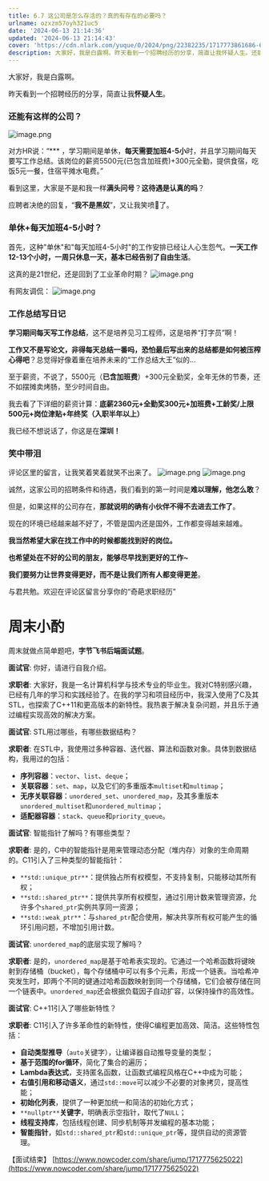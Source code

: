 ```yaml
---
title: 6.7 这公司是怎么存活的？真的有存在的必要吗？
urlname: ozxzm57oyh321uc5
date: '2024-06-13 21:14:36'
updated: '2024-06-13 21:14:43'
cover: 'https://cdn.nlark.com/yuque/0/2024/png/22382235/1717773861686-657ff3fa-92b7-43ce-aebd-422a7365daff.png'
description: 大家好，我是白露啊。昨天看到一个招聘经历的分享，简直让我怀疑人生。还能有这样的公司？对方HR说：“*** ，学习期间是单休，每天需要加班4-5小时，并且学习期间每天要写工作总结。该岗位的薪资5500元(已包含加班费)+300元全勤，提供食宿，吃饭5元一餐，住宿平摊水电费。”看到这里，大家是不是...
---
```

大家好，我是白露啊。

昨天看到一个招聘经历的分享，简直让我**怀疑人生**。

### 还能有这样的公司？
![image.png](https://oss1.aistar.cool/elog-offer-now/79b51d62bc747ecc90b671c0c0672983.png)

对方HR说：“*** ，学习期间是单休，**每天需要加班4-5小**时，并且学习期间每天要写工作总结。该岗位的薪资5500元(已包含加班费)+300元全勤，提供食宿，吃饭5元一餐，住宿平摊水电费。”

看到这里，大家是不是和我一样**满头问号**？**这待遇是认真的吗**？

应聘者决绝的回复，“**我不是黑奴**”，又让我笑喷🤣了。
### 单休+每天加班4-5小时？
首先，这种"单休"和"每天加班4-5小时"的工作安排已经让人心生怨气。**一天工作12-13个小时，一周只休息一天，基本已经告别了自由生活**。

这真的是21世纪，还是回到了工业革命时期？
![image.png](https://oss1.aistar.cool/elog-offer-now/ca06436a8634ff1ebb9b7c0b9f528cfa.png)

有网友调侃：
![image.png](https://oss1.aistar.cool/elog-offer-now/0cdf3ce68794cd5fae8f8ad36bd5ccde.png)

### 工作总结写日记
**学习期间每天写工作总结**，这不是培养见习工程师，这是培养“打字员”啊！

**工作又不是写论文，非得每天总结一番吗，恐怕最后写出来的总结都是如何被压榨心得吧**？总觉得好像着重在培养未来的“工作总结大王”似的...

至于薪资，不说了，5500元（**已含加班费**）+300元全勤奖，全年无休的节奏，还不如摆摊卖烤肠，至少时间自由。

我去看了下详细的薪资计算：**底薪2360元+全勤奖300元+加班费+工龄奖/上限500元+岗位津贴+年终奖（入职半年以上）**

我已经不想说话了，你这是在**深圳！**
### 笑中带泪
评论区里的留言，让我笑着笑着就笑不出来了。
![image.png](https://oss1.aistar.cool/elog-offer-now/b51dce15d7c7f8540d429f55f81af2e4.png)
![image.png](https://oss1.aistar.cool/elog-offer-now/380bce23d187035d1461190e078357d8.png)

诚然，这家公司的招聘条件和待遇，我们看到的第一时间是**难以理解，他怎么敢**？

但是，如果这样的公司存在，**那就说明的确有小伙伴不得不去进去工作了**。

现在的环境已经越来越不好了，不管是国内还是国外，工作都变得越来越难。

**我当然希望大家在找工作中的时候都能找到好的岗位。**

**也希望处在不好的公司的朋友，能够尽早找到更好的工作~**

**我们要努力让世界变得更好，而不是让我们所有人都变得更差**。

与君共勉。欢迎在评论区留言分享你的“奇葩求职经历”

# 周末小酌
周末就做点简单题吧，**字节飞书后端面试题**。

**面试官**: 你好，请进行自我介绍。

**求职者**: 大家好，我是一名计算机科学与技术专业的毕业生。我对C特别感兴趣，已经有几年的学习和实践经验了。在我的学习和项目经历中，我深入使用了C及其STL，也探索了C++11和更高版本的新特性。我热衷于解决复杂问题，并且乐于通过编程实现高效的解决方案。

**面试官**: STL用过哪些，有哪些数据结构？

**求职者**: 在STL中，我使用过多种容器、迭代器、算法和函数对象。具体到数据结构，我用过的包括：

- **序列容器**：`vector`、`list`、`deque`；
- **关联容器**：`set`、`map`，以及它们的多重版本`multiset`和`multimap`；
- **无序关联容器**：`unordered_set`、`unordered_map`，及其多重版本`unordered_multiset`和`unordered_multimap`；
- **适配器容器**：`stack`、`queue`和`priority_queue`。

**面试官**: 智能指针了解吗？有哪些类型？

**求职者**: 是的，C中的智能指针是用来管理动态分配（堆内存）对象的生命周期的。C11引入了三种类型的智能指针：

- `**std::unique_ptr**`：提供独占所有权模型，不支持复制，只能移动其所有权；
- `**std::shared_ptr**`：提供共享所有权模型，通过引用计数来管理资源，允许多个`shared_ptr`实例共享同一资源；
- `**std::weak_ptr**`：与`shared_ptr`配合使用，解决共享所有权可能产生的循环引用问题，不增加引用计数。

**面试官**: `unordered_map`的底层实现了解吗？

**求职者**: 是的，`unordered_map`是基于哈希表实现的。它通过一个哈希函数将键映射到存储桶（bucket），每个存储桶中可以有多个元素，形成一个链表。当哈希冲突发生时，即两个不同的键通过哈希函数映射到同一个存储桶，它们会被存储在同一个链表中。`unordered_map`还会根据负载因子自动扩容，以保持操作的高效性。

**面试官**: C++11引入了哪些新特性？

**求职者**: C11引入了许多革命性的新特性，使得C编程更加高效、简洁。这些特性包括：

- **自动类型推导**（`auto`关键字），让编译器自动推导变量的类型；
- **基于范围的for循环**，简化了集合的遍历；
- **Lambda表达式**，支持匿名函数，让函数式编程风格在C++中成为可能；
- **右值引用和移动语义**，通过`std::move`可以减少不必要的对象拷贝，提高性能；
- **初始化列表**，提供了一种更加统一和简洁的初始化方式；
- `**nullptr**`**关键字**，明确表示空指针，取代了`NULL`；
- **线程支持库**，包括线程创建、同步机制等并发编程的基本功能；
- **智能指针**，如`std::shared_ptr`和`std::unique_ptr`等，提供自动的资源管理。

【面试结束】
[https://www.nowcoder.com/share/jump/1717775625022](https://www.nowcoder.com/share/jump/1717775625022)

